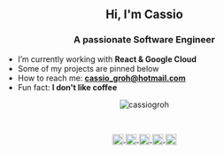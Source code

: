 <h2 align="center">Hi, I'm Cassio</h2>
<h3 align="center">A passionate Software Engineer</h3>

- I’m currently working with **React & Google Cloud**
- Some of my projects are pinned below
- How to reach me: **cassio_groh@hotmail.com**
- Fun fact: **I don't like coffee**

<!-- Most used languages -->
<p align="center"><img align="center" src="https://github-readme-stats.vercel.app/api/top-langs/?username=cassiogroh&layout=compact&hide=html&theme=vue" alt="cassiogroh" /></p>

<br/>

<!-- Github stats -->
<!-- <p align="center">&nbsp;<img align="center" src="https://github-readme-stats.vercel.app/api?username=cassiogroh&show_icons=true&theme=vue" alt="cassiogroh" /></p> -->

<!-- Social media icons -->
<p align="center">
  <a href="https://fb.com/cassiogroh" target="_blank">
    <img
      align="center"
      src="https://cdn.jsdelivr.net/npm/simple-icons@3.0.1/icons/facebook.svg"
      alt="cassiogroh"
      height="20"
      width="20"
    />
  </a>

  <a href="https://github.com/cassiogroh" target="_blank">
    <img
      align="center"
      src="https://cdn.jsdelivr.net/npm/simple-icons@3.0.1/icons/github.svg"
      alt="cassiogroh"
      height="20"
      width="20"
    />
  </a>

  <a href="https://www.linkedin.com/in/cassiogroh" target="_blank">
    <img
      align="center"
      src="https://cdn.jsdelivr.net/npm/simple-icons@3.0.1/icons/linkedin.svg"
      alt="cassiogroh"
      height="20"
      width="20"
    />
  </a>

  <a href="https://www.instagram.com/cassiogroh" target="_blank">
    <img
      align="center"
      src="https://cdn.jsdelivr.net/npm/simple-icons@3.0.1/icons/instagram.svg"
      alt="cassiogroh"
      height="20"
      width="20"
    />
  </a>

  <a href="https://weatherhub.app" target="_blank">
    <img
      align="center"
      src="https://cdn.jsdelivr.net/npm/simple-icons@3.0.1/icons/icloud.svg"
      alt="cassiogroh"
      height="20"
      width="20"
    />
  </a>
</p>

